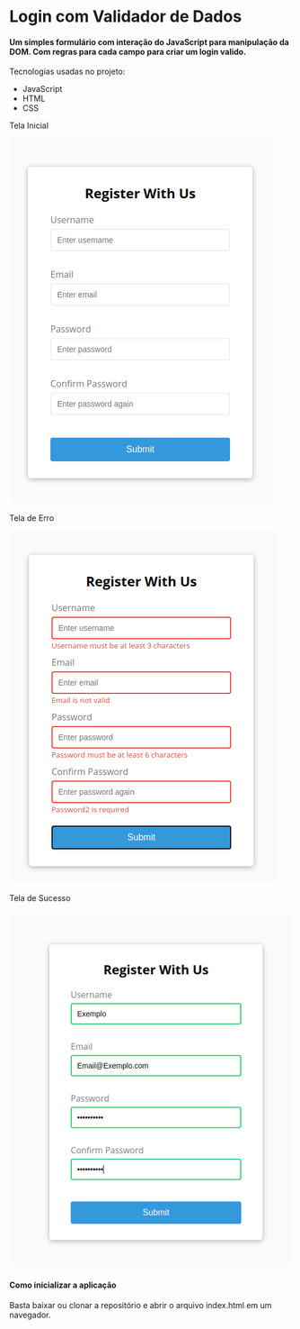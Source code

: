 # Login com Validador de Dados

#### Um simples formulário com interação do JavaScript para manipulação da DOM. Com regras para cada campo para criar um login valido.


Tecnologias usadas no projeto:

- JavaScript
- HTML
- CSS

Tela Inicial

![](./tela-inicial.png)

Tela de Erro

![](./tela-error.png)

Tela de Sucesso

![](tela-success.png)

#### Como inicializar a aplicação

Basta baixar ou clonar a repositório e abrir o arquivo index.html em um navegador.

